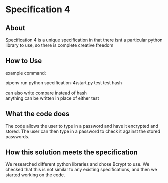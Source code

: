Specification 4
=====
About
-----

Specification 4 is a unique specification in that there isnt a particular python library to use, so there is complete creative freedom 

How to Use
-------

example command:

pipenv run python specification-4\start.py test test hash

can also write compare instead of hash \
anything can be written in place of either test

What the code does
-----

The code allows the user to type in a password and have it encrypted and stored. The user can then type in a password to check it against the stored passwords.

How this solution meets the specification
-----

We researched different python libraries and chose Bcrypt to use. We checked that this is not similar to any existing specifications, and then we started working on the code. 
